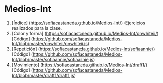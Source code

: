 # Medios-Int

1. [Índice] (https://sofiacastaneda.github.io/Medios-Int/) :Ejercicios realizados para la clase. 
2. [Color y forma] (https://sofiacastaneda.github.io/Medios-Int/onwhiteii/)
[Código] (https://github.com/sofiacastaneda/Medios-Int/blob/master/onwhiteii/onwhiteii.js)
3. [Repetición] (https://sofiacastaneda.github.io/Medios-Int/sofiaannie/)
[Código] (https://github.com/sofiacastaneda/Medios-Int/blob/master/sofiaannie/sofiaannie.js)
4. [Movimiento] (https://sofiacastaneda.github.io/Medios-Int/draft1/)
[Código] (https://github.com/sofiacastaneda/Medios-Int/blob/master/draft1/draft1.js)
